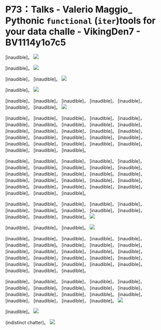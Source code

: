 # P73：Talks - Valerio Maggio_ Pythonic `functional` (`iter`)tools for your data challe - VikingDen7 - BV1114y1o7c5

 [inaudible]。
![](img/2e57a8177bfeb9ac66d7fa641fdafc7c_1.png)

 [inaudible]。
![](img/2e57a8177bfeb9ac66d7fa641fdafc7c_3.png)

 [inaudible]， [inaudible]。
![](img/2e57a8177bfeb9ac66d7fa641fdafc7c_5.png)

 [inaudible]。
![](img/2e57a8177bfeb9ac66d7fa641fdafc7c_7.png)

 [inaudible]， [inaudible]， [inaudible]， [inaudible]， [inaudible]， [inaudible]， [inaudible]。
![](img/2e57a8177bfeb9ac66d7fa641fdafc7c_9.png)

 [inaudible]， [inaudible]， [inaudible]， [inaudible]， [inaudible]， [inaudible]， [inaudible]。 [inaudible]， [inaudible]， [inaudible]， [inaudible]， [inaudible]， [inaudible]， [inaudible]。 [inaudible]， [inaudible]， [inaudible]， [inaudible]， [inaudible]， [inaudible]， [inaudible]。 [inaudible]， [inaudible]， [inaudible]， [inaudible]， [inaudible]， [inaudible]， [inaudible]。

 [inaudible]， [inaudible]， [inaudible]， [inaudible]， [inaudible]， [inaudible]， [inaudible]。 [inaudible]， [inaudible]， [inaudible]， [inaudible]， [inaudible]， [inaudible]， [inaudible]。 [inaudible]， [inaudible]， [inaudible]， [inaudible]， [inaudible]， [inaudible]， [inaudible]。 [inaudible]， [inaudible]， [inaudible]， [inaudible]， [inaudible]， [inaudible]， [inaudible]。

 [inaudible]， [inaudible]， [inaudible]， [inaudible]， [inaudible]， [inaudible]， [inaudible]。 [inaudible]， [inaudible]， [inaudible]， [inaudible]， [inaudible]， [inaudible]。
![](img/2e57a8177bfeb9ac66d7fa641fdafc7c_11.png)

 [inaudible]， [inaudible]， [inaudible]。
![](img/2e57a8177bfeb9ac66d7fa641fdafc7c_13.png)

 [inaudible]， [inaudible]， [inaudible]， [inaudible]， [inaudible]， [inaudible]， [inaudible]。 [inaudible]， [inaudible]， [inaudible]， [inaudible]， [inaudible]， [inaudible]， [inaudible]。 [inaudible]， [inaudible]， [inaudible]， [inaudible]， [inaudible]， [inaudible]， [inaudible]。 [inaudible]， [inaudible]， [inaudible]， [inaudible]， [inaudible]， [inaudible]， [inaudible]。

 [inaudible]， [inaudible]， [inaudible]， [inaudible]， [inaudible]， [inaudible]， [inaudible]。 [inaudible]， [inaudible]， [inaudible]， [inaudible]， [inaudible]， [inaudible]， [inaudible]。 [inaudible]， [inaudible]， [inaudible]， [inaudible]， [inaudible]。
![](img/2e57a8177bfeb9ac66d7fa641fdafc7c_15.png)

 [inaudible]。
![](img/2e57a8177bfeb9ac66d7fa641fdafc7c_17.png)

 (indistinct chatter)。
![](img/2e57a8177bfeb9ac66d7fa641fdafc7c_19.png)
